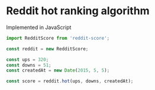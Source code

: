 # Reddit hot ranking algorithm

Implemented in JavaScript

```js
import RedditScore from 'reddit-score';

const reddit = new RedditScore;

const ups = 320;
const downs = 51;
const createdAt = new Date(2015, 5, 5);

const score = reddit.hot(ups, downs, createdAt);
```
